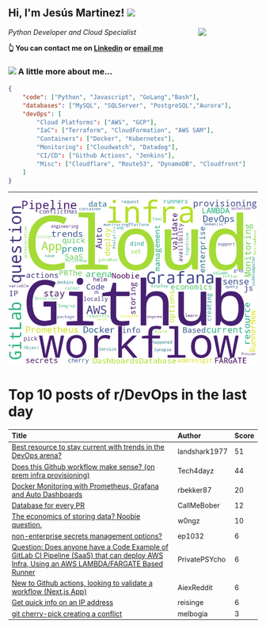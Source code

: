 <!--
**jmartinezl/jmartinezl** is a ✨ _special_ ✨ repository because its `README.md` (this file) appears on your GitHub profile.

Here are some ideas to get you started:

- 🔭 I’m currently working on ...
- 🌱 I’m currently learning ...
- 👯 I’m looking to collaborate on ...
- 🤔 I’m looking for help with ...
- 💬 Ask me about ...
- 📫 How to reach me: ...
- 😄 Pronouns: ...
- ⚡ Fun fact: ...
-->

<h2>Hi, I'm Jesús Martinez! <img src="https://media.giphy.com/media/WUlplcMpOCEmTGBtBW/giphy.gif" width="30"> </h2>
<img align='right' src="https://media.giphy.com/media/NytMLKyiaIh6VH9SPm/giphy.gif" width="120">
<p><em>Python Developer and Cloud Specialist
</em></p>

**👆 You can contact me on [Linkedin](https://www.linkedin.com/in/jes%C3%BAs-martinez-2b7b10104/) or [email me](mailto:jesus.mtz.lorenzo@gmail.com)**

### <img src="https://media.giphy.com/media/VgCDAzcKvsR6OM0uWg/giphy.gif" width="50"> A little more about me...  

```json
{
    "code": ["Python", "Javascript", "GoLang","Bash"],
    "databases": ["MySQL", "SQLServer", "PostgreSQL","Aurora"],
    "devOps": [
        "Cloud Platforms": ["AWS", "GCP"],
        "IaC": ["Terraform", "CloudFormation", "AWS SAM"],
        "Containers": ["Docker", "Kubernetes"],
        "Monitoring": ["Cloudwatch", "Datadog"],
        "CI/CD": ["Github Actions", "Jenkins"],
        "Misc": ["Cloudflare", "Route53", "DynamoDB", "Cloudfront"]
    ]
}
```
---

![Wordcloud](./cloud.png)

# Top 10 posts of r/DevOps in the last day

| Title | Author | Score |
|:---|:---|:---|
| [Best resource to stay current with trends in the DevOps arena?](https://www.reddit.com/r/devops/comments/txr5pb/best_resource_to_stay_current_with_trends_in_the/) | landshark1977 | 51 |
| [Does this Github workflow make sense? (on prem infra provisioning)](https://www.reddit.com/r/devops/comments/txq6o3/does_this_github_workflow_make_sense_on_prem/) | Tech4dayz | 44 |
| [Docker Monitoring with Prometheus, Grafana and Auto Dashboards](https://www.reddit.com/r/devops/comments/txw9wd/docker_monitoring_with_prometheus_grafana_and/) | rbekker87 | 20 |
| [Database for every PR](https://www.reddit.com/r/devops/comments/txu20s/database_for_every_pr/) | CallMeBober | 12 |
| [The economics of storing data? Noobie question.](https://www.reddit.com/r/devops/comments/ty7erl/the_economics_of_storing_data_noobie_question/) | w0ngz | 10 |
| [non-enterprise secrets management options?](https://www.reddit.com/r/devops/comments/txrx4f/nonenterprise_secrets_management_options/) | ep1032 | 6 |
| [Question: Does anyone have a Code Example of GitLab CI Pipeline (SaaS) that can deploy AWS Infra, Using an AWS LAMBDA/FARGATE Based Runner](https://www.reddit.com/r/devops/comments/ty3oze/question_does_anyone_have_a_code_example_of/) | PrivatePSYcho | 6 |
| [New to Github actions, looking to validate a workflow (Next.js App)](https://www.reddit.com/r/devops/comments/txtkwc/new_to_github_actions_looking_to_validate_a/) | AiexReddit | 6 |
| [Get quick info on an IP address](https://www.reddit.com/r/devops/comments/tya4bk/get_quick_info_on_an_ip_address/) | reisinge | 6 |
| [git cherry-pick creating a conflict](https://www.reddit.com/r/devops/comments/txzgu4/git_cherrypick_creating_a_conflict/) | melbogia | 3 |
